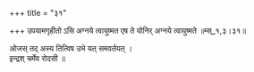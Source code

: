 +++
title = "३१"

+++
उपयामगृहीतो ऽसि अग्नये त्वायुष्मत एष ते योनिर् अग्नये त्वायुष्मते ॥म्स्_१,३।३१॥  
    
ओजस् तद् अस्य तित्विष उभे यत् समवर्तयत् ।  
इन्द्रश् चर्मेव रोदसी ॥  
    
